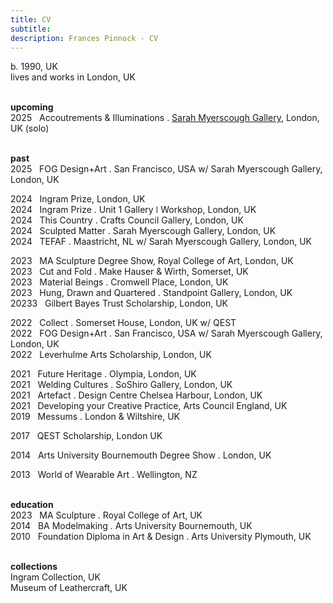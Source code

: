 ```yaml
---
title: CV
subtitle: 
description: Frances Pinnock - CV
---
```

  
b. 1990, UK  
lives and works in London, UK  
<br />  
 

**upcoming**  
2025&nbsp;&nbsp;&nbsp;Accoutrements & Illuminations . [Sarah Myerscough Gallery](https://www.sarahmyerscough.com/exhibitions/70-frances-pinnock-solo-show-gallery-solo-show-2025/), London, UK (solo)  
<br />  

**past**  
2025&nbsp;&nbsp;&nbsp;FOG Design+Art . San Francisco, USA w/ Sarah Myerscough Gallery, London, UK  

2024&nbsp;&nbsp;&nbsp;Ingram Prize, London, UK  
2024&nbsp;&nbsp;&nbsp;Ingram Prize . Unit 1 Gallery ǀ Workshop, London, UK  
2024&nbsp;&nbsp;&nbsp;This Country . Crafts Council Gallery, London, UK  
2024&nbsp;&nbsp;&nbsp;Sculpted Matter . Sarah Myerscough Gallery, London, UK  
2024&nbsp;&nbsp;&nbsp;TEFAF . Maastricht, NL w/ Sarah Myerscough Gallery, London, UK  

2023&nbsp;&nbsp;&nbsp;MA Sculpture Degree Show, Royal College of Art, London, UK  
2023&nbsp;&nbsp;&nbsp;Cut and Fold . Make Hauser & Wirth, Somerset, UK  
2023&nbsp;&nbsp;&nbsp;Material Beings . Cromwell Place, London, UK  
2023&nbsp;&nbsp;&nbsp;Hung, Drawn and Quartered . Standpoint Gallery, London, UK  
20233&nbsp;&nbsp;&nbsp;Gilbert Bayes Trust Scholarship, London, UK  

2022&nbsp;&nbsp;&nbsp;Collect . Somerset House, London, UK  w/ QEST  
2022&nbsp;&nbsp;&nbsp;FOG Design+Art . San Francisco, USA w/ Sarah Myerscough Gallery, London, UK  
2022&nbsp;&nbsp;&nbsp;Leverhulme Arts Scholarship, London, UK   

2021&nbsp;&nbsp;&nbsp;Future Heritage . Olympia, London, UK  
2021&nbsp;&nbsp;&nbsp;Welding Cultures . SoShiro Gallery, London, UK  
2021&nbsp;&nbsp;&nbsp;Artefact . Design Centre Chelsea Harbour, London, UK  
2021&nbsp;&nbsp;&nbsp;Developing your Creative Practice, Arts Council England, UK  
2019&nbsp;&nbsp;&nbsp;Messums . London & Wiltshire, UK  

2017&nbsp;&nbsp;&nbsp;QEST Scholarship, London UK  

2014&nbsp;&nbsp;&nbsp;Arts University Bournemouth Degree Show . London, UK  

2013&nbsp;&nbsp;&nbsp;World of Wearable Art . Wellington, NZ  
<br />  

**education**  
2023&nbsp;&nbsp;&nbsp;MA Sculpture . Royal College of Art, UK  
2014&nbsp;&nbsp;&nbsp;BA Modelmaking . Arts University Bournemouth, UK  
2010&nbsp;&nbsp;&nbsp;Foundation Diploma in Art & Design . Arts University Plymouth, UK  
<br />  

**collections**  
Ingram Collection, UK  
Museum of Leathercraft, UK  
<br /> 




  










 



  










 











